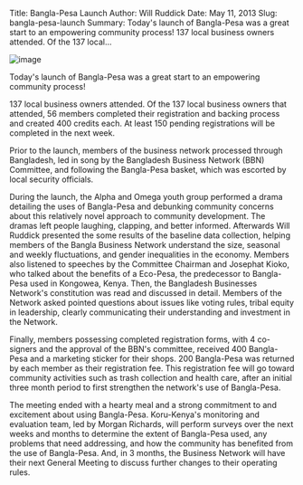 Title: Bangla-Pesa Launch
Author: Will Ruddick
Date: May 11, 2013
Slug: bangla-pesa-launch
Summary: Today's launch of Bangla-Pesa was a great start to an empowering
community process! 137 local business owners attended. Of the 137
local...

![image](images/blog/bangla-pesa-launch1.webp)

Today's launch of Bangla-Pesa was a great start to an empowering
community process!

137 local business owners attended. Of the 137 local business owners
that attended, 56 members completed their registration and backing
process and created 400 credits each. At least 150 pending registrations
will be completed in the next week.

Prior to the launch, members of the business network processed through
Bangladesh, led in song by the Bangladesh Business Network (BBN)
Committee, and following the Bangla-Pesa basket, which was escorted by
local security officials.

During the launch, the Alpha and Omega youth group performed a drama
detailing the uses of Bangla-Pesa and debunking community concerns about
this relatively novel approach to community development. The dramas left
people laughing, clapping, and better informed. Afterwards Will Ruddick
presented the some results of the baseline data collection, helping
members of the Bangla Business Network understand the size, seasonal and
weekly fluctuations, and gender inequalities in the economy. Members
also listened to speeches by the Committee Chairman and Josephat Kioko,
who talked about the benefits of a Eco-Pesa, the predecessor to
Bangla-Pesa used in Kongowea, Kenya. Then, the Bangladesh Businesses
Network's constitution was read and discussed in detail. Members of the
Network asked pointed questions about issues like voting rules, tribal
equity in leadership, clearly communicating their understanding and
investment in the Network.

Finally, members possessing completed registration forms, with 4
co-signers and the approval of the BBN's committee, received 400
Bangla-Pesa and a marketing sticker for their shops. 200 Bangla-Pesa was
returned by each member as their registration fee. This registration fee
will go toward community activities such as trash collection and health
care, after an initial three month period to first strengthen the
network's use of Bangla-Pesa.

The meeting ended with a hearty meal and a strong commitment to and
excitement about using Bangla-Pesa. Koru-Kenya's monitoring and
evaluation team, led by Morgan Richards, will perform surveys over the
next weeks and months to determine the extent of Bangla-Pesa used, any
problems that need addressing, and how the community has benefited from
the use of Bangla-Pesa. And, in 3 months, the Business Network will have
their next General Meeting to discuss further changes to their operating
rules.
